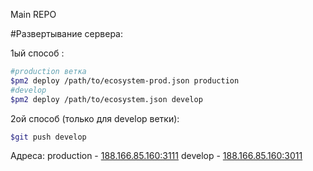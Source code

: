 Main REPO

#Развертывание сервера:

1ый способ :
```bash
#production ветка
$pm2 deploy /path/to/ecosystem-prod.json production
#develop
$pm2 deploy /path/to/ecosystem.json develop
```
2ой способ (только для develop ветки):
```bash
$git push develop
```
Адреса:
production - [188.166.85.160:3111](188.166.85.160:3111/)
develop - [188.166.85.160:3011](188.166.85.160:3011/)
